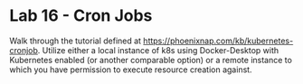# Lab 16 - Cron Jobs

Walk through the tutorial defined at https://phoenixnap.com/kb/kubernetes-cronjob. Utilize either a local instance of k8s using Docker-Desktop with Kubernetes enabled (or another comparable option) or a remote instance to which you have permission to execute resource creation against.
